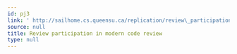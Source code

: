 ```yaml
---
id: pj3
link: ' http://sailhome.cs.queensu.ca/replication/review\_participation/'
source: null
title: Review participation in modern code review
type: null
---
```

